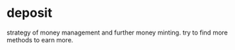 # deposit
strategy of money management and further money minting. try to find more methods to earn more.
